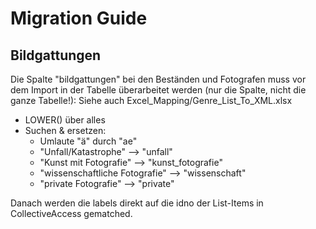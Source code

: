 # Migration Guide

## Bildgattungen
Die Spalte "bildgattungen" bei den Beständen und Fotografen muss vor dem Import in der Tabelle überarbeitet werden (nur die Spalte, nicht die ganze Tabelle!):
Siehe auch Excel_Mapping/Genre_List_To_XML.xlsx

 * LOWER() über alles
 * Suchen & ersetzen:
   * Umlaute "ä" durch "ae"
   * "Unfall/Katastrophe" --> "unfall"
   * "Kunst mit Fotografie" --> "kunst_fotografie"
   * "wissenschaftliche Fotografie" --> "wissenschaft"
   * "private Fotografie" --> "private"
   
Danach werden die labels direkt auf die idno der List-Items in CollectiveAccess gematched.




